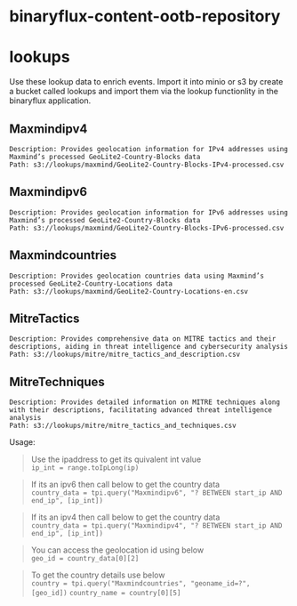 # binaryflux-content-ootb-repository


# lookups

Use these lookup data to enrich events. Import it into minio or s3 by create a bucket called lookups and import them via the lookup functionlity in the binaryflux application.

## Maxmindipv4
    Description: Provides geolocation information for IPv4 addresses using Maxmind’s processed GeoLite2-Country-Blocks data
    Path: s3://lookups/maxmind/GeoLite2-Country-Blocks-IPv4-processed.csv
## Maxmindipv6
    Description: Provides geolocation information for IPv6 addresses using Maxmind’s processed GeoLite2-Country-Blocks data
    Path: s3://lookups/maxmind/GeoLite2-Country-Blocks-IPv6-processed.csv
## Maxmindcountries
    Description: Provides geolocation countries data using Maxmind’s processed GeoLite2-Country-Locations data
    Path: s3://lookups/maxmind/GeoLite2-Country-Locations-en.csv
## MitreTactics
    Description: Provides comprehensive data on MITRE tactics and their descriptions, aiding in threat intelligence and cybersecurity analysis
    Path: s3://lookups/mitre/mitre_tactics_and_description.csv
## MitreTechniques
    Description: Provides detailed information on MITRE techniques along with their descriptions, facilitating advanced threat intelligence analysis
    Path: s3://lookups/mitre/mitre_tactics_and_techniques.csv

Usage:
  > Use the ipaddress to get its quivalent int value\
  ```ip_int = range.toIpLong(ip)```

  > If its an ipv6 then call below to get the country data\
  ```country_data = tpi.query("Maxmindipv6", "? BETWEEN start_ip AND end_ip", [ip_int])```

  > If its an ipv4 then call below to get the country data\
  ```country_data = tpi.query("Maxmindipv4", "? BETWEEN start_ip AND end_ip", [ip_int])```

  > You can access the geolocation id using below\
  ```geo_id = country_data[0][2]```

  > To get the country details use below\
  ```country = tpi.query("Maxmindcountries", "geoname_id=?", [geo_id])```
  ```country_name = country[0][5]```
